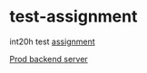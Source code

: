 # test-assignment
int20h test [assignment](https://mcusercontent.com/a90be75a5d6a2bb92a394e975/files/58c87f07-4fd7-4ec9-9119-456d8558f0b3/web_task.pdf) 

[Prod backend server](https://api-grechka.ml/)
